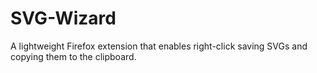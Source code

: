 # SVG-Wizard
A lightweight Firefox extension that enables right-click saving SVGs and copying them to the clipboard.
